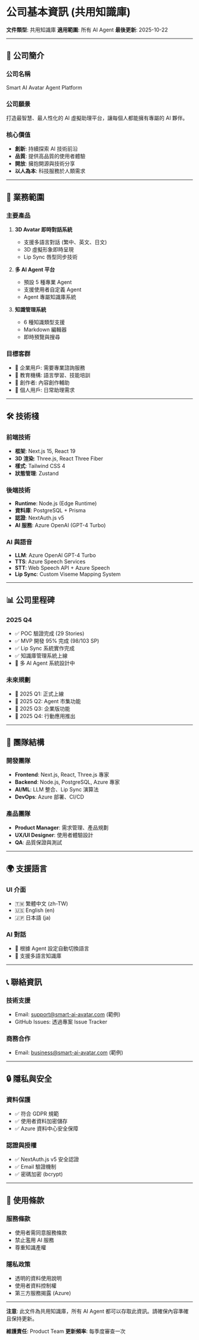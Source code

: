 # 公司基本資訊 (共用知識庫)

**文件類型**: 共用知識庫
**適用範圍**: 所有 AI Agent
**最後更新**: 2025-10-22

---

## 🏢 公司簡介

### 公司名稱
Smart AI Avatar Agent Platform

### 公司願景
打造最智慧、最人性化的 AI 虛擬助理平台，讓每個人都能擁有專屬的 AI 夥伴。

### 核心價值
- **創新**: 持續探索 AI 技術前沿
- **品質**: 提供高品質的使用者體驗
- **開放**: 擁抱開源與技術分享
- **以人為本**: 科技服務於人類需求

---

## 💼 業務範圍

### 主要產品
1. **3D Avatar 即時對話系統**
   - 支援多語言對話 (繁中、英文、日文)
   - 3D 虛擬形象即時呈現
   - Lip Sync 唇型同步技術

2. **多 AI Agent 平台**
   - 預設 5 種專業 Agent
   - 支援使用者自定義 Agent
   - Agent 專屬知識庫系統

3. **知識管理系統**
   - 6 種知識類型支援
   - Markdown 編輯器
   - 即時預覽與搜尋

### 目標客群
- 🎯 企業用戶: 需要專業諮詢服務
- 🎯 教育機構: 語言學習、技能培訓
- 🎯 創作者: 內容創作輔助
- 🎯 個人用戶: 日常助理需求

---

## 🛠️ 技術棧

### 前端技術
- **框架**: Next.js 15, React 19
- **3D 渲染**: Three.js, React Three Fiber
- **樣式**: Tailwind CSS 4
- **狀態管理**: Zustand

### 後端技術
- **Runtime**: Node.js (Edge Runtime)
- **資料庫**: PostgreSQL + Prisma
- **認證**: NextAuth.js v5
- **AI 服務**: Azure OpenAI (GPT-4 Turbo)

### AI 與語音
- **LLM**: Azure OpenAI GPT-4 Turbo
- **TTS**: Azure Speech Services
- **STT**: Web Speech API + Azure Speech
- **Lip Sync**: Custom Viseme Mapping System

---

## 📊 公司里程碑

### 2025 Q4
- ✅ POC 驗證完成 (29 Stories)
- ✅ MVP 開發 95% 完成 (98/103 SP)
- ✅ Lip Sync 系統實作完成
- ✅ 知識庫管理系統上線
- 🔄 多 AI Agent 系統設計中

### 未來規劃
- 📅 2025 Q1: 正式上線
- 📅 2025 Q2: Agent 市集功能
- 📅 2025 Q3: 企業版功能
- 📅 2025 Q4: 行動應用推出

---

## 👥 團隊結構

### 開發團隊
- **Frontend**: Next.js, React, Three.js 專家
- **Backend**: Node.js, PostgreSQL, Azure 專家
- **AI/ML**: LLM 整合、Lip Sync 演算法
- **DevOps**: Azure 部署、CI/CD

### 產品團隊
- **Product Manager**: 需求管理、產品規劃
- **UX/UI Designer**: 使用者體驗設計
- **QA**: 品質保證與測試

---

## 🌍 支援語言

### UI 介面
- 🇹🇼 繁體中文 (zh-TW)
- 🇺🇸 English (en)
- 🇯🇵 日本語 (ja)

### AI 對話
- 🤖 根據 Agent 設定自動切換語言
- 🤖 支援多語言知識庫

---

## 📞 聯絡資訊

### 技術支援
- Email: support@smart-ai-avatar.com (範例)
- GitHub Issues: 透過專案 Issue Tracker

### 商務合作
- Email: business@smart-ai-avatar.com (範例)

---

## 🔒 隱私與安全

### 資料保護
- ✅ 符合 GDPR 規範
- ✅ 使用者資料加密儲存
- ✅ Azure 資料中心安全保障

### 認證與授權
- ✅ NextAuth.js v5 安全認證
- ✅ Email 驗證機制
- ✅ 密碼加密 (bcrypt)

---

## 📝 使用條款

### 服務條款
- 使用者需同意服務條款
- 禁止濫用 AI 服務
- 尊重知識產權

### 隱私政策
- 透明的資料使用說明
- 使用者資料控制權
- 第三方服務揭露 (Azure)

---

**注意**: 此文件為共用知識庫，所有 AI Agent 都可以存取此資訊。請確保內容準確且保持更新。

**維護責任**: Product Team
**更新頻率**: 每季度審查一次

